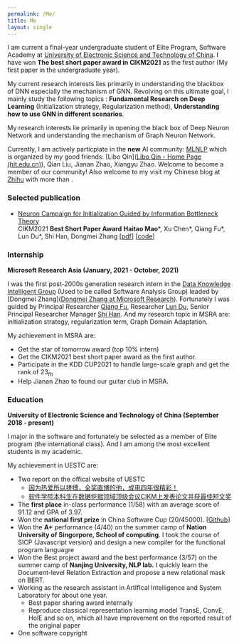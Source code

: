```yaml
---
permalink: /Me/
title: Me
layout: single
---
```

I am current a final-year undergraduate student of Elite Program, Software Academy at [University of Electronic Science and Technology of China](https://en.uestc.edu.cn/).  I have won **The best short paper award in CIKM2021** as the first author (My first paper in the undergraduate year). 

My current research interests lies primarily in understanding the blackbox of DNN especially the mechanism of GNN. Revolving on this ultimate goal, I mainly study the following topics : **Fundamental Research on Deep Learning** (Initialization strategy, Regularization method), **Understanding how to use GNN in different scenarios**. 

My research interests lie primarily in opening the black box of Deep Neuron Network and understanding the mechanism of Graph Neuron Network.

Currently, I am actively particpiate in the **new** AI community: [MLNLP](https://mp.weixin.qq.com/s/IUjQIVCSKexVKuV_jz5SRg) which is organized by my good friends: [Libo Qin]([Libo Qin - Home Page (hit.edu.cn)](http://ir.hit.edu.cn/~lbqin/)), Qian Liu, Jianan Zhao, Xiangyu Zhao. Welcome to become a member of our community! Also welcome to my visit my Chinese blog at [Zhihu](https://huanhuqueyue.github.io/MyBlog/[https://scholar.google.com/citations?user=3XUANDAAAAAJ&hl=en&oi=ao) with more than . 



### Selected publication

- [Neuron Campaign for Initialization Guided by Information Bottleneck Theory](https://dl.acm.org/doi/abs/10.1145/3459637.3482153)  
  CIKM2021 **Best Short Paper Award** 
  **Haitao Mao***, Xu Chen\*, Qiang Fu\*, Lun Du\*, Shi Han, Dongmei Zhang
  [[pdf](https://arxiv.org/pdf/2108.06530.pdf)] [[code](https://github.com/huanhuqueyue/CIKM-IBCI)]



### Internship

**Microsoft Research Asia (January, 2021 - October, 2021)**

I was the first post-2000s generation research intern in the [Data Knowledge Intelligent Group](https://www.microsoft.com/en-us/research/group/data-knowledge-intelligence/) (Used to be called Software Analysis Group) leaded by [Dongmei Zhang]([Dongmei Zhang at Microsoft Research](https://www.microsoft.com/en-us/research/people/dongmeiz/)). Fortunately I was guided by Principal Researcher [Qiang Fu](https://scholar.google.com/citations?hl=en&user=bwTLZSIAAAAJ), Researcher [Lun Du](https://scholar.google.com/citations?user=3XUANDAAAAAJ&hl=en&oi=ao), Senior Principal Researcher Manager [Shi Han](https://www.microsoft.com/en-us/research/people/shihan/). And my research topic in MSRA are: initialization strategy, regularization term, Graph Domain Adaptation. 

My achievement in MSRA are:

- Get the star of tomorrow award (top 10% intern)
- Get the CIKM2021 best short paper award as the first author.
- Participate in the KDD CUP2021 to handle large-scale graph and get the rank of $23_{th}$
- Help Jianan Zhao to found our guitar club in MSRA.



### Education

**University of Electronic Science and Technology of China  (September 2018 - present)**

I major in the software and fortunately be selected as a member of Elite program (the international class). And I am among the most excellent students in my academic. 

My achievement in UESTC are:

- Two report on the offical website of UESTC
  - [因为热爱所以拼搏，全奖直博的他，成电四年很精彩！](https://mp.weixin.qq.com/s/CMcPWZ1YTafE8CUQcA619Q) 
  - [软件学院本科生在数据挖掘领域顶级会议CIKM上发表论文并获最佳短文奖](https://news.uestc.edu.cn/?n=UestcNews.Front.DocumentV2.ArticlePage&Id=81841)
- The **first place** in-class performance (1/58) with an average score of 91.12 and GPA of 3.97.
- Won the **national first prize** in China Software Cup (20/45000). [[Github](https://github.com/xiaobao520123/EnterpriseNavigator)]
- Won the **A+** performance (4/40) on the summer camp of **Nation University of Singorpore, School of computing**. 
  I took the course of SICP (Javascript version) and design a new compiler for the functional program languagre 
- Won the Best project award and the best performance (3/57) on the summer camp of **Nanjing University, NLP lab.**
  I quickly learn the Document-level Relation Extraction and propose a new relational mask on BERT.
- Working as the research assistant in ArtIfIcal Intelligence and System Laboratory for about one year.
  - Best paper sharing award internally
  - Reproduce classical representation learning model TransE, ConvE, HolE and so on, which all have improvement on the reported result of the original paper
- One software copyright